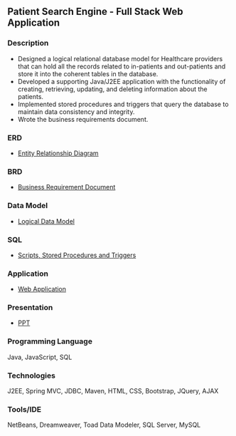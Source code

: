 ## Patient Search Engine - Full Stack Web Application

### Description
* Designed a logical relational database model for Healthcare providers that can hold all the records related to in-patients and out-patients and store it into the coherent tables in the database. 
* Developed a supporting Java/J2EE application with the functionality of creating, retrieving, updating, and deleting information about the patients.
* Implemented stored procedures and triggers that query the database to maintain data consistency and integrity.
* Wrote the business requirements document.

### ERD
* [Entity Relationship Diagram](https://github.com/agrawal-priyank/Patient-Database-Search-Engine/blob/master/erd/erd.jpg)

### BRD
* [Business Requirement Document](https://github.com/agrawal-priyank/Patient-Database-Search-Engine/blob/master/brd/Business%20Requirement%20Document%20for%20Patient%20Model%20by%20PARSd.docx)

### Data Model
* [Logical Data Model](https://github.com/agrawal-priyank/Patient-Database-Search-Engine/tree/master/model)

### SQL
* [Scripts, Stored Procedures and Triggers](https://github.com/agrawal-priyank/Patient-Database-Search-Engine/tree/master/sql)

### Application
* [Web Application](https://github.com/agrawal-priyank/Patient-Database-Search-Engine/tree/master/application)

### Presentation
* [PPT](https://github.com/agrawal-priyank/Patient-Database-Search-Engine/tree/master/presentation)

### Programming Language 
Java, JavaScript, SQL

### Technologies
J2EE, Spring MVC, JDBC, Maven, HTML, CSS, Bootstrap, JQuery, AJAX

### Tools/IDE
NetBeans, Dreamweaver, Toad Data Modeler, SQL Server, MySQL
